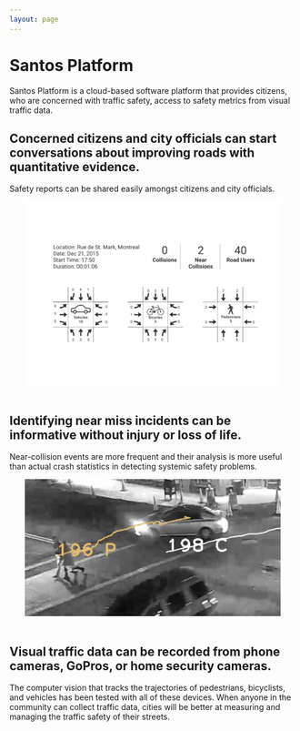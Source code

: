 ```yaml
---
layout: page
---
```


# Santos Platform

Santos Platform is a cloud-based software platform that provides citizens, who are concerned with traffic safety, access to safety metrics from visual traffic data.

## Concerned citizens and city officials can start conversations about improving roads with quantitative evidence.
Safety reports can be shared easily amongst citizens and city officials.

<center><img src="img/safety-report-mockup.png" width="450" alt="An example of how the quantitative evidence about an intersection is presented to citizens and city officials alike"></center><br/>

## Identifying near miss incidents can be informative without injury or loss of life.
Near-collision events are more frequent and their analysis is more useful than actual crash statistics in detecting systemic safety problems.

<center><img src="img/near-miss-clip-harvey-night.png" width="450" alt="A close call incident between pedestrians crossing during a do-not-walk phase and a vehicle turning right"></center><br/>

## Visual traffic data can be recorded from phone cameras, GoPros, or home security cameras.
The computer vision that tracks the trajectories of pedestrians, bicyclists, and vehicles has been tested with all of these devices.  When anyone in the community can collect traffic data, cities will be better at measuring and managing the traffic safety of their streets.
